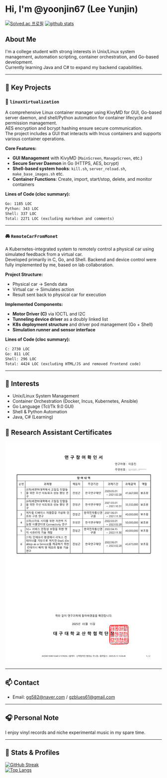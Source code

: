 
# Hi, I'm @yoonjin67 (Lee Yunjin)

[![Solved.ac 프로필](http://mazassumnida.wtf/api/generate_badge?boj=yoonjin67)](https://solved.ac/yoonjin67)
[![github stats](https://github-readme-stats.vercel.app/api?username=yoonjin67)](https://github.com/anuraghazra/github-readme-stats)

## About Me

I'm a college student with strong interests in Unix/Linux system management, automation scripting, container orchestration, and Go-based development.  
Currently learning Java and C# to expand my backend capabilities.

---

## 🧩 Key Projects

### 🔧 `linuxVirtualization`
A comprehensive Linux container manager using KivyMD for GUI, Go-based server daemon, and shell/Python automation for container lifecycle and permission management.  
AES encryption and bcrypt hashing ensure secure communication.  
The project includes a GUI that interacts with Incus containers and supports various container operations.

**Core Features:**
- **GUI Management** with KivyMD (`MainScreen`, `ManageScreen`, etc.)
- **Secure Server Daemon** in Go (HTTPS, AES, bcrypt)
- **Shell-based system hooks**: `kill.sh`, `server_reload.sh`, `make_base_images.sh` etc.
- **Container Functions**: Create, import, start/stop, delete, and monitor containers

**Lines of Code (cloc summary):**
```
Go: 1185 LOC  
Python: 343 LOC  
Shell: 337 LOC  
Total: 2271 LOC (excluding markdown and comments)
```

---

### 🚘 `RemoteCarFromMonet`
A Kubernetes-integrated system to remotely control a physical car using simulated feedback from a virtual car.  
Developed primarily in C, Go, and Shell. Backend and device control were fully implemented by me, based on lab collaboration.

**Project Structure:**
- Physical car → Sends data  
- Virtual car → Simulates action  
- Result sent back to physical car for execution

**Implemented Components:**
- **Motor Driver (C)** via IOCTL and I2C  
- **Tunneling device driver** as a doubly linked list  
- **K8s deployment structure** and driver pod management (Go + Shell)  
- **Simulation runner and sensor interface**

**Lines of Code (cloc summary):**
```
C: 2730 LOC  
Go: 811 LOC  
Shell: 296 LOC  
Total: 4424 LOC (excluding HTML/JS and removed frontend code)
```

---

## 🧠 Interests

- Unix/Linux System Management
- Container Orchestration (Docker, Incus, Kubernetes, Ansible)
- Go Language (Tcl/Tk 9.0 GUI)
- Shell & Python Automation
- Java, C# (Learning)
## 🧠 Research Assistant Certificates
![Researches](./certs.png)

---

## 📫 Contact

- Email: [gg582@naver.com](mailto:gg582@naver.com) / [gzblues61@gmail.com](mailto:gzblues61@gmail.com)

---


## 🎧 Personal Note

I enjoy vinyl records and niche experimental music in my spare time.

---

## 🔗 Stats & Profiles

[![GitHub Streak](http://github-readme-streak-stats.herokuapp.com?user=yoonjin67&theme=dark)](https://git.io/streak-stats)  
[![Top Langs](https://github-readme-stats.vercel.app/api/top-langs/?username=yoonjin67&layout=compact&theme=dark&exclude_repo=BaekjoonProblemSolvingCollections,linux-grate-10percent-overclock-test,RIOTOS-car,DOOM)](https://github.com/anuraghazra/github-readme-stats)
